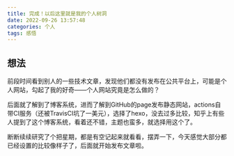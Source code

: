 ```yaml
---
title: 完成！以后这里就是我的个人树洞
date: 2022-09-26 13:57:48
categories: 个人
tags: 感悟
---
```


## 想法

前段时间看到别人的一些技术文章，发现他们都没有发布在公共平台上，可能是个人网站，勾起了我的好奇——个人网站究竟是怎么做的？

后面就了解到了博客系统，进而了解到GitHub的page发布静态网站，actions自带CI服务（还被TravisCI坑了一美元），选择了hexo，没去过多比较，知乎上有些人提到了这个博客系统，看着还不错，主题也蛮多，就选择用这个了。

断断续续研究了个把星期，都是有空记起来就看看，摆弄一下，今天感觉大部分都已经设置的比较像样子了，后面就开始发布文章啦。


